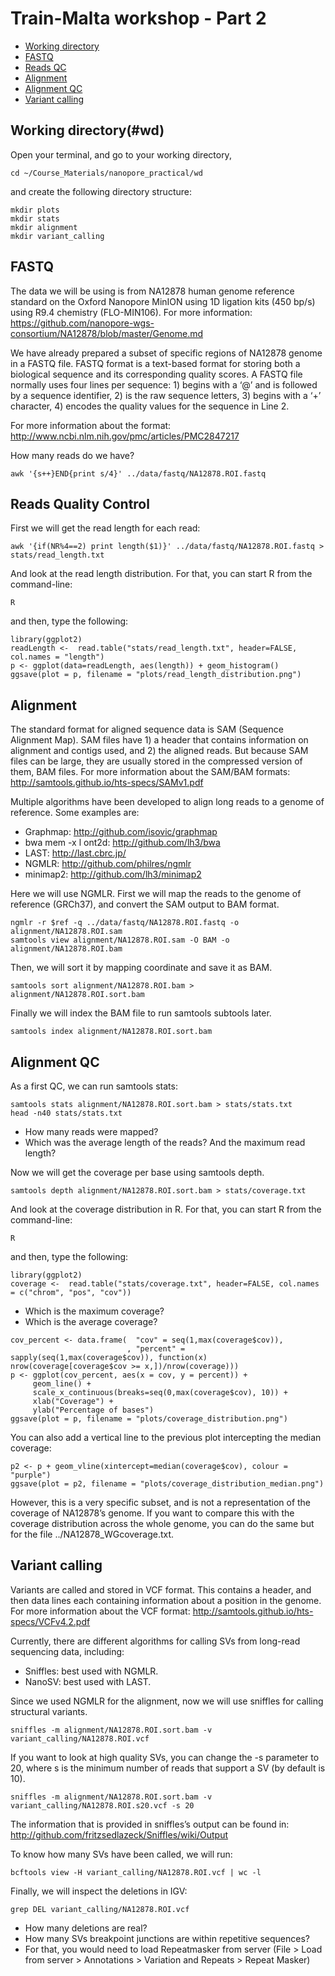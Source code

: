 # Train-Malta workshop - Part 2

* [Working directory](#wd)
* [FASTQ](#FASTQ)
* [Reads QC](#reads-qc)
* [Alignment](#alignment)
* [Alignment QC](#aligment-qc)
* [Variant calling](#vcalling)

## Working directory(#wd)

Open your terminal, and go to your working directory, 

```
cd ~/Course_Materials/nanopore_practical/wd
```
and create the following directory structure:

```
mkdir plots
mkdir stats
mkdir alignment
mkdir variant_calling
```

## FASTQ

The data we will be using is from NA12878 human genome reference standard on the Oxford Nanopore MinION using 1D ligation kits (450 bp/s) using R9.4 chemistry (FLO-MIN106). For more information: https://github.com/nanopore-wgs-consortium/NA12878/blob/master/Genome.md

We have already prepared a subset of specific regions of NA12878 genome in a FASTQ file. FASTQ format is a text-based format for storing both a biological sequence and its corresponding quality scores. A FASTQ file normally uses four lines per sequence: 1) begins with a ‘@’ and is followed by a sequence identifier, 2) is the raw sequence letters, 3) begins with a ‘+’ character, 4) encodes the quality values for the sequence in Line 2.

For more information about the format: http://www.ncbi.nlm.nih.gov/pmc/articles/PMC2847217

How many reads do we have?

```
awk '{s++}END{print s/4}' ../data/fastq/NA12878.ROI.fastq
```

## Reads Quality Control

First we will get the read length for each read:

```
awk '{if(NR%4==2) print length($1)}' ../data/fastq/NA12878.ROI.fastq > stats/read_length.txt
```

And look at the read length distribution. For that, you can start R from the command-line:

```
R
```

and then, type the following:

```
library(ggplot2)
readLength <-  read.table("stats/read_length.txt", header=FALSE, col.names = "length")
p <- ggplot(data=readLength, aes(length)) + geom_histogram()
ggsave(plot = p, filename = "plots/read_length_distribution.png")
```

## Alignment

The standard format for aligned sequence data is SAM (Sequence Alignment Map). SAM files have 1) a header that contains information on alignment and contigs used, and 2) the aligned reads. But because SAM files can be large, they are usually stored in the compressed version of them, BAM files. For more information about the SAM/BAM formats: http://samtools.github.io/hts-specs/SAMv1.pdf

Multiple algorithms have been developed to align long reads to a genome of reference. Some examples are:
-	Graphmap: http://github.com/isovic/graphmap
-	bwa mem -x l ont2d: http://github.com/lh3/bwa
-	LAST: http://last.cbrc.jp/
-	NGMLR: http://github.com/philres/ngmlr
-	minimap2: http://github.com/lh3/minimap2

Here we will use NGMLR. First we will map the reads to the genome of reference (GRCh37), and convert the SAM output to BAM format.

```
ngmlr -r $ref -q ../data/fastq/NA12878.ROI.fastq -o alignment/NA12878.ROI.sam
samtools view alignment/NA12878.ROI.sam -O BAM -o alignment/NA12878.ROI.bam
```

Then, we will sort it by mapping coordinate and save it as BAM.

```
samtools sort alignment/NA12878.ROI.bam > alignment/NA12878.ROI.sort.bam
```

Finally we will index the BAM file to run samtools subtools later.

```
samtools index alignment/NA12878.ROI.sort.bam
```

## Alignment QC

As a first QC, we can run samtools stats:

```
samtools stats alignment/NA12878.ROI.sort.bam > stats/stats.txt
head -n40 stats/stats.txt
```

-	How many reads were mapped?
-	Which was the average length of the reads? And the maximum read length?

Now we will get the coverage per base using samtools depth.

```
samtools depth alignment/NA12878.ROI.sort.bam > stats/coverage.txt
```

And look at the coverage distribution in R. For that, you can start R from the command-line:

```
R
```

and then, type the following:

```
library(ggplot2)
coverage <-  read.table("stats/coverage.txt", header=FALSE, col.names = c("chrom", "pos", "cov"))
```

-	Which is the maximum coverage?
-	Which is the average coverage?

```
cov_percent <- data.frame(  "cov" = seq(1,max(coverage$cov)), 
                          , "percent" = sapply(seq(1,max(coverage$cov)), function(x) nrow(coverage[coverage$cov >= x,])/nrow(coverage)))
p <- ggplot(cov_percent, aes(x = cov, y = percent)) + 
     geom_line() + 
     scale_x_continuous(breaks=seq(0,max(coverage$cov), 10)) + 
     xlab("Coverage") + 
     ylab("Percentage of bases")
ggsave(plot = p, filename = "plots/coverage_distribution.png")
```

You can also add a vertical line to the previous plot intercepting the median coverage:

```
p2 <- p + geom_vline(xintercept=median(coverage$cov), colour = "purple")
ggsave(plot = p2, filename = "plots/coverage_distribution_median.png")
```

However, this is a very specific subset, and is not a representation of the coverage of NA12878’s genome. If you want to compare this with the coverage distribution across the whole genome, you can do the same but for the file ../NA12878_WGcoverage.txt.


## Variant calling

Variants are called and stored in VCF format. This contains a header, and then data lines each containing information about a position in the genome. For more information about the VCF format: http://samtools.github.io/hts-specs/VCFv4.2.pdf

Currently, there are different algorithms for calling SVs from long-read sequencing data, including:
-	Sniffles: best used with NGMLR. 
-	NanoSV: best used with LAST.

Since we used NGMLR for the alignment, now we will use sniffles for calling structural variants.

```
sniffles -m alignment/NA12878.ROI.sort.bam -v variant_calling/NA12878.ROI.vcf
```

If you want to look at high quality SVs, you can change the -s parameter to 20, where s is the minimum number of reads that support a SV (by default is 10).

```
sniffles -m alignment/NA12878.ROI.sort.bam -v variant_calling/NA12878.ROI.s20.vcf -s 20
```

The information that is provided in sniffles’s output can be found in:
http://github.com/fritzsedlazeck/Sniffles/wiki/Output

To know how many SVs have been called, we will run:

```
bcftools view -H variant_calling/NA12878.ROI.vcf | wc -l
```

Finally, we will inspect the deletions in IGV: 

```
grep DEL variant_calling/NA12878.ROI.vcf
```

-	How many deletions are real?
-	How many SVs breakpoint junctions are within repetitive sequences?
-	For that, you would need to load Repeatmasker from server (File > Load from server > Annotations > Variation and Repeats > Repeat Masker)
